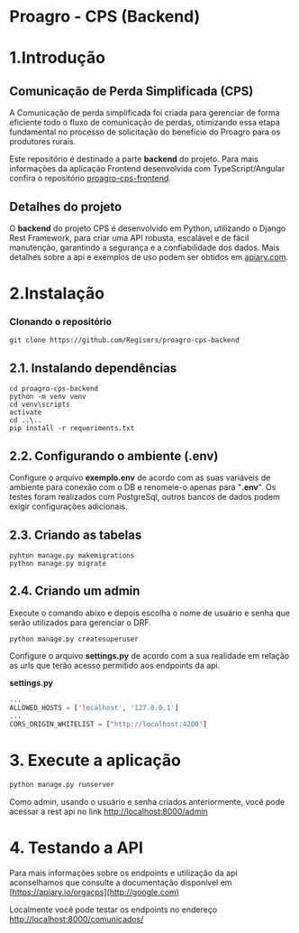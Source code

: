 # Proagro - CPS (Backend)
# 1.Introdução
## Comunicação de Perda Simplificada (CPS)
A Comunicação de perda simplificada foi criada para gerenciar de forma eficiente todo o fluxo de comunicação de perdas, otimizando essa etapa fundamental no processo de solicitação do benefício do Proagro para os produtores rurais.

Este repositório é destinado a parte **backend** do projeto. Para mais informações da aplicação Frontend desenvolvida com TypeScript/Angular confira o repositório [proagro-cps-frontend](http://google.com).

## Detalhes do projeto
O **backend** do projeto CPS é desenvolvido em Python, utilizando o Django Rest Framework, para criar uma API robusta, escalável e de fácil manutenção, garantindo a segurança e a confiabilidade dos dados. Mais detalhes sobre a api e exemplos de uso podem ser obtidos em [apiary.com](http://apiary.com).

# 2.Instalação

### Clonando o repositório
```
git clone https://github.com/Regismrs/proagro-cps-backend
```

## 2.1. Instalando dependências
```terminal
cd proagro-cps-backend
python -m venv venv
cd venv\scripts
activate
cd ..\..
pip install -r requeriments.txt
```
## 2.2. Configurando o ambiente (.env)
Configure o arquivo **exemplo.env** de acordo com as suas variáveis de ambiente para conexão com o DB e renomeie-o apenas para "**.env**".
Os testes foram realizados com PostgreSql, outros bancos de dados podem exigir configurações adicionais.

## 2.3. Criando as tabelas
```shell
pyhton manage.py makemigrations
python manage.py migrate
```
## 2.4. Criando um admin
Execute o comando abixo e depois escolha o nome de usuário e senha que serão utilizados para gerenciar o DRF.
```shell
python manage.py createsuperuser
```
Configure o arquivo **settings.py** de acordo com a sua realidade em relação as urls que terão acesso permitido aos endpoints da api.

**settings.py**
```python
...
ALLOWED_HOSTS = ['localhost', '127.0.0.1']
...
CORS_ORIGIN_WHITELIST = ["http://localhost:4200"]
```
# 3. Execute a aplicação
```python
python manage.py runserver
```
Como admin, usando o usuário e senha criados anteriormente, você pode acessar a rest api no link [http://localhost:8000/admin](http://localhost:8000/admin)
# 4. Testando a API
Para mais informações sobre os endpoints e utilização da api aconselhamos que consulte a documentação disponível em [https://apiary.io/orgacps](http://google.com)

Localmente você pode testar os endpoints no endereço [http://localhost:8000/comunicados/](http://localhost:8000/comunicados/)
